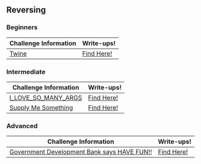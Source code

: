 ## Reversing

### Beginners
| Challenge Information | Write-ups! |
|----------------|----------------|
| [Twine](https://github.com/Hacktoberfest-Nepal/Hacktoberfest_CTF/tree/master/Challenges/Reversing/Beginners/Twine) | [Find Here!](https://github.com/Hacktoberfest-Nepal/Hacktoberfest_CTF/tree/master/Writeups/Reversing/Beginners/Twine) |

### Intermediate
| Challenge Information | Write-ups! |
|----------------|----------------|
| [I_LOVE_SO_MANY_ARGS](https://github.com/Hacktoberfest-Nepal/Hacktoberfest_CTF/tree/master/Challenges/Reversing/Intermediate/I_LOVE_SO_MANY_ARGS) | [Find Here!](https://github.com/Hacktoberfest-Nepal/Hacktoberfest_CTF/tree/master/Writeups/Reversing/Intermediate/I_LOVE_SO_MANY_ARGS) |
| [Supply Me Something](https://github.com/Hacktoberfest-Nepal/Hacktoberfest_CTF/tree/master/Challenges/Reversing/Intermediate/Supply%20Me%20Something) | [Find Here!](https://github.com/Hacktoberfest-Nepal/Hacktoberfest_CTF/tree/master/Writeups/Reversing/Intermediate/Supply%20Me%20Something) |

### Advanced
| Challenge Information | Write-ups! |
|----------------|----------------|
| [Government Development Bank says HAVE FUN!!](https://github.com/Hacktoberfest-Nepal/Hacktoberfest_CTF/tree/master/Challenges/Reversing/Advanced/Government%20Development%20Bank%20says%20HAVE%20FUN!!) | [Find Here!](https://github.com/Hacktoberfest-Nepal/Hacktoberfest_CTF/tree/master/Writeups/Reversing/Advanced/Government%20Development%20Bank%20says%20HAVE%20FUN!!) |


